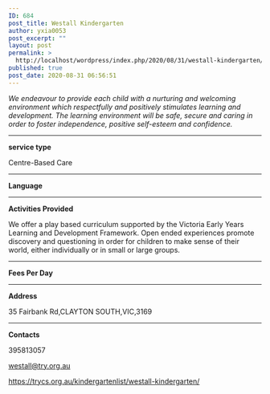 ```yaml
---
ID: 684
post_title: Westall Kindergarten
author: yxia0053
post_excerpt: ""
layout: post
permalink: >
  http://localhost/wordpress/index.php/2020/08/31/westall-kindergarten/
published: true
post_date: 2020-08-31 06:56:51
---
```

<em>We endeavour to provide each child with a nurturing and welcoming environment which respectfully and positively stimulates learning and development. The learning environment will be safe, secure and caring in order to foster independence, positive self-esteem and confidence.</em>

<!--more-->

<hr />

<strong>service type</strong>

Centre-Based Care

<hr />

<strong>Language</strong>



<hr />

<strong>Activities Provided</strong>

We offer a play based curriculum supported by the Victoria Early Years Learning and Development Framework. Open ended experiences promote discovery and questioning in order for children to make sense of their world, either individually or in small or large groups.

<hr />

<strong>Fees Per Day</strong>



<hr />

<strong>Address</strong>

35 Fairbank Rd,CLAYTON SOUTH,VIC,3169

<hr />

<strong>Contacts</strong>

395813057

westall@try.org.au

https://trycs.org.au/kindergartenlist/westall-kindergarten/